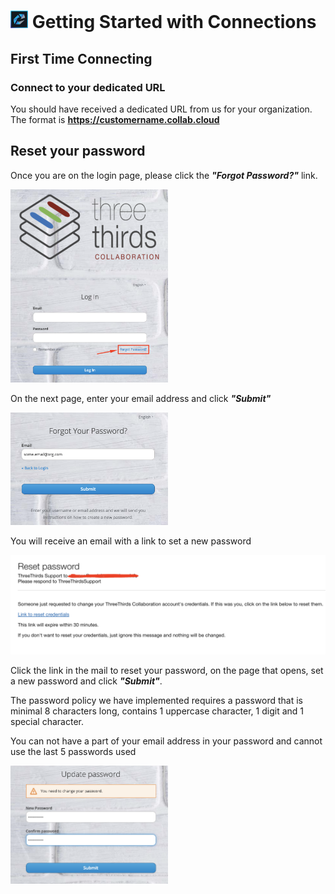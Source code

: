 # <img src="/assets/images/HCL_Connection_Master.png" alt="ConnectionsLogo" height="28" />  Getting Started with Connections

## First Time Connecting

### Connect to your dedicated URL

You should have received a dedicated URL from us for your organization.
The format is <strong>https://customername.collab.cloud</strong>

## Reset your password

Once you are on the login page, please click the **_"Forgot Password?"_** link.

<img src="/assets/images/screen-shots/connections/reset_password_link.png" alt="Reset Password" width=50% />

On the next page, enter your email address and click **_"Submit"_**

<img src="/assets/images/screen-shots/connections/request password.png" alt="Submit Request" width=50%/>

You will receive an email with a link to set a new password

<img src="/assets/images/screen-shots/connections/reset_mail.png" alt="Reset Mail" />

Click the link in the mail to reset your password, on the page that opens, set a new password and click **_"Submit"_**.

The password policy we have implemented requires a password that is minimal 8 characters long, contains 1 uppercase character, 1 digit and 1 special character.

You can not have a part of your email address in your password and cannot use the last 5 passwords used

<img src="/assets/images/screen-shots/connections/update_password.png" alt="update_password" width=50%/>
